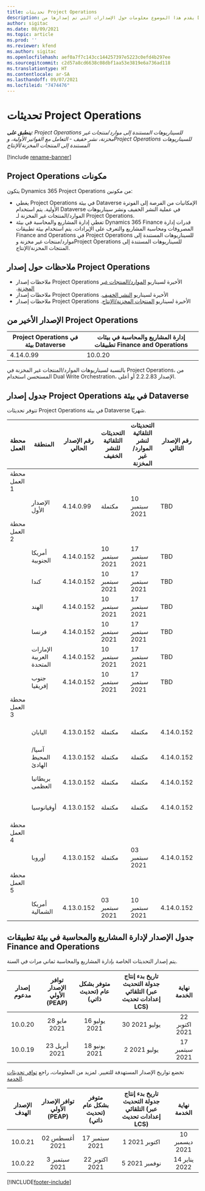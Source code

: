```yaml
---
title: تحديثات Project Operations
description: يقدم هذا الموضوع معلومات حول الإصدارات التي تم إصدارها من Dynamics 365 Project Operations.
author: sigitac
ms.date: 08/09/2021
ms.topic: article
ms.prod: ''
ms.reviewer: kfend
ms.author: sigitac
ms.openlocfilehash: aef0a7f7c143cc144257397e5223c0efd4b297ee
ms.sourcegitcommit: c2d57a8cd6638c08dbf1aa53e3819e6a736ad118
ms.translationtype: HT
ms.contentlocale: ar-SA
ms.lasthandoff: 09/07/2021
ms.locfileid: "7474476"
---
```

# <a name="project-operations-updates"></a>تحديثات Project Operations

_**ينطبق على:** Project Operations للسيناريوهات المستندة إلى موارد/منتجات غير مخزنة‬، نشر خفيف - التعامل مع الفواتير الأولية‬، وProject Operations للسيناريوهات المستندة إلى المنتجات المخزنة/الإنتاج_

[!include [rename-banner](~/includes/cc-data-platform-banner.md)]

## <a name="project-operations-components"></a>‏‫مكونات Project Operations

يتكون Dynamics 365 Project Operations من مكونين:

- يغطي Project Operations في بيئة Dataverse الإمكانيات من الفرصة إلى الفوترة الأولية. يتم استخدام Dataverse في عملية النشر الخفيف ونشر سيناريوهات الموارد/المنتجات غير المخزنة‬ لـ Project Operations.
- تغطي إدارة المشاريع والمحاسبة في بيئة Dynamics 365 Finance قدرات إدارة المصروفات ومحاسبة المشاريع والتعرف على الإيرادات. يتم استخدام بيئة تطبيقات Finance and Operations في Project Operations للسيناريوهات المستندة إلى موارد/منتجات غير مخزنة‬ وProject Operations للسيناريوهات المستندة إلى المنتجات المخزنة/الإنتاج.

## <a name="project-operations-release-notes"></a>ملاحظات حول إصدار Project Operations
- ملاحظات إصدار Project Operations الأخيرة لسيناريو [الموارد/المنتجات غير المخزنة‬‬‏‫](whats-new-august-2021-resource-based.md).
- ملاحظات إصدار Project Operations الأخيرة لسيناريو [النشر الخفيف‬‬‬‏‫](../pro/whats-new/whats-new-august-2021-lite.md).
- ملاحظات إصدار Project Operations الأخيرة لسيناريو [المنتجات المخزنة/الإنتاج‬‬‬‏‫](../prod-pma/whats-new/whats-new-jul-2021-stocked.md).

## <a name="project-operations-latest-version"></a>الإصدار الأخير من Project Operations

| Project Operations في بيئة Dataverse | إدارة المشاريع والمحاسبة في بيئات تطبيقات Finance and Operations | 
| --- | --- |
| 4.14.0.99 | 10.0.20 |

بالنسبة لسيناريوهات الموارد/المنتجات غير المخزنة في Project Operations، من المستحسن استخدام Dual Write Orchestration، الإصدار 2.2.2.83 أو أعلى.

## <a name="release-schedule-for-project-operations-on-dataverse-environment"></a>جدول إصدار Project Operations في بيئة Dataverse

تتوفر تحديثات Project Operations في بيئة Dataverse شهريًا. 

| محطة العمل | المنطقة | رقم الإصدار الحالي | التحديثات التلقائية للنشر الخفيف | التحديثات التلقائية لنشر الموارد/غير المخزنة | رقم الإصدار التالي | الإصدار التالي متوفر بشكل عام |
|-----------|-----------------------|-----------------|--------------------|---------------------|---------------------|---------------------|
| محطة العمل 1 |   &nbsp;              |    &nbsp;       | &nbsp;             |      &nbsp;         |      &nbsp;         |      &nbsp;         |
|   &nbsp;  | الإصدار الأول         |  4.14.0.99      | مكتملة           | 10 سبتمبر 2021  | TBD                 | 01 اكتوبر 2021    |
| محطة العمل 2 |   &nbsp;              |    &nbsp;       | &nbsp;             |      &nbsp;         |      &nbsp;         |      &nbsp;         |
|   &nbsp;  | أمريكا الجنوبية         |  4.14.0.152     | 10 سبتمبر 2021 | 17 سبتمبر 2021  | TBD                 | 01 اكتوبر 2021    |
|    &nbsp; | كندا                |  4.14.0.152     | 10 سبتمبر 2021 | 17 سبتمبر 2021  | TBD                 | 01 اكتوبر 2021    |
|   &nbsp;  | الهند                 |  4.14.0.152     | 10 سبتمبر 2021 | 17 سبتمبر 2021  | TBD                 | 01 اكتوبر 2021    |
|   &nbsp;  | فرنسا                |  4.14.0.152     | 10 سبتمبر 2021 | 17 سبتمبر 2021  | TBD                 | 01 اكتوبر 2021    |
|   &nbsp;  | الإمارات العربية المتحدة  |  4.14.0.152     | 10 سبتمبر 2021 | 17 سبتمبر 2021  | TBD                 | 01 اكتوبر 2021    |
|   &nbsp;  | جنوب إفريقيا          |  4.14.0.152     | 10 سبتمبر 2021 | 17 سبتمبر 2021  | TBD                 | 01 اكتوبر 2021    |
| محطة العمل 3 |      &nbsp;           |     &nbsp;      |     &nbsp;         |      &nbsp;         |      &nbsp;         |      &nbsp;         |
|   &nbsp;  | اليابان                 |  4.13.0.152     | مكتملة           | مكتملة            | 4.14.0.152          | 10 سبتمبر 2021  |
|   &nbsp;  | آسيا/المحيط الهادئ          |  4.13.0.152     | مكتملة           | مكتملة            | 4.14.0.152          | 10 سبتمبر 2021  |
|   &nbsp;  | بريطانيا العظمى         |  4.13.0.152     | مكتملة           | مكتملة            | 4.14.0.152          | 10 سبتمبر 2021  |
|   &nbsp;  | ‏‫أوقيانوسيا‬               |  4.13.0.152     | مكتملة           | مكتملة            | 4.14.0.152          | 10 سبتمبر 2021  |
| محطة العمل 4 |     &nbsp;            |     &nbsp;      |     &nbsp;         |      &nbsp;         |      &nbsp;         |      &nbsp;         |
|   &nbsp;  | أوروبا                |  4.13.0.152     | مكتملة           | 03 سبتمبر 2021  | 4.14.0.152          | 17 سبتمبر 2021  |
| محطة العمل 5 |     &nbsp;            |     &nbsp;      |     &nbsp;         |      &nbsp;         |      &nbsp;         |      &nbsp;         |
|   &nbsp;  | أمريكا الشمالية         |  4.13.0.152     | 03 سبتمبر 2021 | 10 سبتمبر 2021  | 4.14.0.152          | 24 سبتمبر 2021  |


## <a name="release-schedule-for-project-management-and-accounting-in-the-finance-and-operations-apps-environment"></a>جدول الإصدار لإدارة المشاريع والمحاسبة في بيئة تطبيقات Finance and Operations

يتم إصدار التحديثات الخاصة بإدارة المشاريع والمحاسبة ثماني مرات في السنة.

|          إصدار مدعوم          | توافر الإصدار الأولي (PEAP) | متوفر بشكل عام (تحديث ذاتي) | تاريخ بدء إنتاج جدولة التحديث التلقائي (عبر إعدادات تحديث LCS) |   نهاية الخدمة   |
|:-------------------------:|:---------------------------:|:---------------------------------:|:--------------------------------------------------------------------:|:------------------:|
|          10.0.20          |         28 مايو 2021        |           16 يوليو 2021           |                             30 يوليو 2021                             |  22 اكتوبر 2021  |
|          10.0.19          |        23 أبريل 2021       |            18 ‏‏يونيو 2021           |                             2 يوليو 2021                             | 17 سبتمبر 2021 |



تخضع تواريخ الإصدار المستهدفة للتغيير. لمزيد من المعلومات، راجع [توافر تحديثات الخدمة](/dynamics365/fin-ops-core/fin-ops/get-started/public-preview-releases?toc=%2fdynamics365%2ffinance%2ftoc.json).

|          الإصدار الهدف          | توافر الإصدار الأولي (PEAP) | متوفر بشكل عام (تحديث ذاتي) | تاريخ بدء إنتاج جدولة التحديث التلقائي (عبر إعدادات تحديث LCS) |   نهاية الخدمة   |
|:-------------------------:|:---------------------------:|:---------------------------------:|:--------------------------------------------------------------------:|:------------------:|
|          10.0.21          |         02 ‏‏أغسطس 2021     |           17 سبتمبر 2021      |                             1 اكتوبر 2021                           |  10 ديسمبر 2021  |
|          10.0.22          |      3 سبتمبر 2021      |          22 اكتوبر 2021         |                           5 نوفمبر 2021                           |  14 يناير 2022  |

[!INCLUDE[footer-include](../includes/footer-banner.md)]
